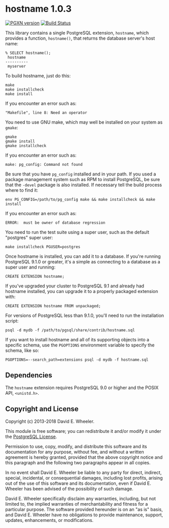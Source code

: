 hostname 1.0.3
==============

[![PGXN version](https://badge.fury.io/pg/hostname.svg)](https://badge.fury.io/pg/hostname)
[![Build Status](https://github.com/theory/pg-hostname/workflows/CI/badge.svg)](https://github.com/theory/pg-hostname/actions)

This library contains a single PostgreSQL extension, `hostname`, which
provides a function, `hostname()`, that returns the database server's host
name:

    % SELECT hostname();
     hostname 
    ----------
     myserver

To build hostname, just do this:

    make
    make installcheck
    make install

If you encounter an error such as:

    "Makefile", line 8: Need an operator

You need to use GNU make, which may well be installed on your system as
`gmake`:

    gmake
    gmake install
    gmake installcheck

If you encounter an error such as:

    make: pg_config: Command not found

Be sure that you have `pg_config` installed and in your path. If you used a
package management system such as RPM to install PostgreSQL, be sure that the
`-devel` package is also installed. If necessary tell the build process where
to find it:

    env PG_CONFIG=/path/to/pg_config make && make installcheck && make install

If you encounter an error such as:

    ERROR:  must be owner of database regression

You need to run the test suite using a super user, such as the default
"postgres" super user:

    make installcheck PGUSER=postgres

Once hostname is installed, you can add it to a database. If you're running
PostgreSQL 9.1.0 or greater, it's a simple as connecting to a database as a
super user and running:

    CREATE EXTENSION hostname;

If you've upgraded your cluster to PostgreSQL 9.1 and already had hostname
installed, you can upgrade it to a properly packaged extension with:

    CREATE EXTENSION hostname FROM unpackaged;

For versions of PostgreSQL less than 9.1.0, you'll need to run the
installation script:

    psql -d mydb -f /path/to/pgsql/share/contrib/hostname.sql

If you want to install hostname and all of its supporting objects into a
specific schema, use the `PGOPTIONS` environment variable to specify the
schema, like so:

    PGOPTIONS=--search_path=extensions psql -d mydb -f hostname.sql

Dependencies
-----------

The `hostname` extension requires PostgreSQL 9.0 or higher and the POSIX API,
`<unistd.h>`.

Copyright and License
---------------------

Copyright (c) 2013-2018 David E. Wheeler.

This module is free software; you can redistribute it and/or modify it under
the [PostgreSQL License](http://www.opensource.org/licenses/postgresql).

Permission to use, copy, modify, and distribute this software and its
documentation for any purpose, without fee, and without a written agreement is
hereby granted, provided that the above copyright notice and this paragraph
and the following two paragraphs appear in all copies.

In no event shall David E. Wheeler be liable to any party for direct,
indirect, special, incidental, or consequential damages, including lost
profits, arising out of the use of this software and its documentation, even
if David E. Wheeler has been advised of the possibility of such damage.

David E. Wheeler specifically disclaim any warranties, including, but not
limited to, the implied warranties of merchantability and fitness for a
particular purpose. The software provided hereunder is on an "as is" basis,
and David E. Wheeler have no obligations to provide maintenance, support,
updates, enhancements, or modifications.
